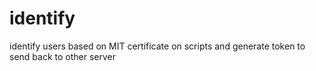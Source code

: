 identify
========

identify users based on MIT certificate on scripts and generate token to send back to other server
